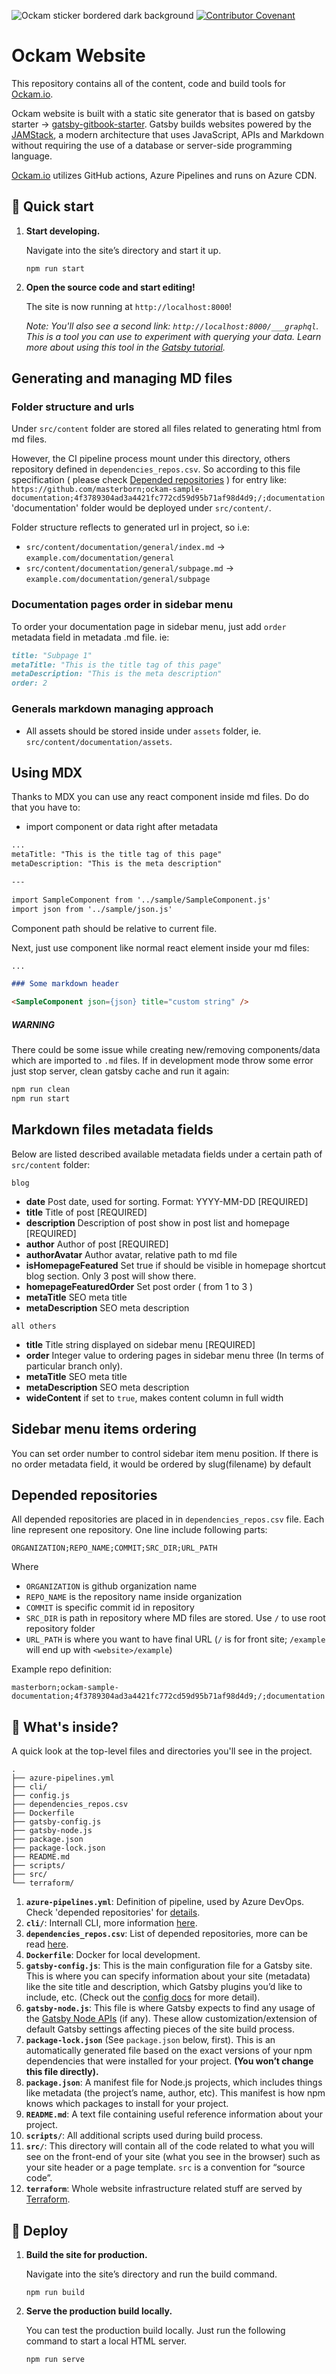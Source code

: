 ![Ockam sticker bordered dark background](https://www.ockam.io/d0cc1cc1af21f58d62921889e29dc745/sticker_bordered_dark_backround.svg)
[![Contributor Covenant](https://img.shields.io/badge/Contributor%20Covenant-v2.0%20adopted-ff69b4.svg)](code_of_conduct.md)

# Ockam Website

This repository contains all of the content, code and build tools for [Ockam.io](https://www.ockam.io/).

Ockam website is built with a static site generator that is based on gatsby starter -> [gatsby-gitbook-starter](https://github.com/hasura/gatsby-gitbook-starter). Gatsby builds websites powered by the [JAMStack](https://www.gatsbyjs.org/docs/glossary/jamstack/), a modern architecture that uses JavaScript, APIs and Markdown without requiring the use of a database or server-side programming language.

[Ockam.io](https://www.ockam.io/) utilizes GitHub actions, Azure Pipelines and runs on Azure CDN.

## 🚀 Quick start

1.  **Start developing.**

    Navigate into the site’s directory and start it up.

    `npm run start`

2.  **Open the source code and start editing!**

    The site is now running at `http://localhost:8000`!

    _Note: You'll also see a second link: _`http://localhost:8000/___graphql`_. This is a tool you can use to experiment with querying your data. Learn more about using this tool in the [Gatsby tutorial](https://www.gatsbyjs.org/tutorial/part-five/#introducing-graphiql)._

## Generating and managing MD files

### Folder structure and urls

Under `src/content` folder are stored all files related to generating html from md files.

However, the CI pipeline process mount under this directory, others repository defined in `dependencies_repos.csv`.
So according to this file specification ( please check [Depended repositories](#depended-repositories) ) for entry like:
`https://github.com/masterborn;ockam-sample-documentation;4f3789304ad3a4421fc772cd59d95b71af98d4d9;/;documentation` 'documentation' folder would be deployed under `src/content/`.

Folder structure reflects to generated url in project, so i.e:

- `src/content/documentation/general/index.md` -> `example.com/documentation/general`
- `src/content/documentation/general/subpage.md` -> `example.com/documentation/general/subpage`

### Documentation pages order in sidebar menu

To order your documentation page in sidebar menu, just add `order` metadata field in metadata .md file. ie:

```markdown
title: "Subpage 1"
metaTitle: "This is the title tag of this page"
metaDescription: "This is the meta description"
order: 2
```

### Generals markdown managing approach

- All assets should be stored inside under `assets` folder, ie. `src/content/documentation/assets`.

## Using MDX

Thanks to MDX you can use any react component inside md files. Do do that you have to:

- import component or data right after metadata

```markdown
...
metaTitle: "This is the title tag of this page"
metaDescription: "This is the meta description"

---

import SampleComponent from '../sample/SampleComponent.js'
import json from '../sample/json.js'
```

Component path should be relative to current file.

Next, just use component like normal react element inside your md files:

```markdown
...

### Some markdown header

<SampleComponent json={json} title="custom string" />
```

##### WARNING

There could be some issue while creating new/removing components/data which are imported to `.md` files. If in development mode throw some error just stop server, clean gatsby cache and run it again:

```bash
npm run clean
npm run start
```

## Markdown files metadata fields

Below are listed described available metadata fields under a certain path of `src/content` folder:

`blog`

- **date** Post date, used for sorting. Format: YYYY-MM-DD [REQUIRED]
- **title** Title of post [REQUIRED]
- **description** Description of post show in post list and homepage [REQUIRED]
- **author** Author of post [REQUIRED]
- **authorAvatar** Author avatar, relative path to md file
- **isHomepageFeatured** Set true if should be visible in homepage shortcut blog section. Only 3 post will show there.
- **homepageFeaturedOrder** Set post order ( from 1 to 3 )
- **metaTitle** SEO meta title
- **metaDescription** SEO meta description

`all others`

- **title** Title string displayed on sidebar menu [REQUIRED]
- **order** Integer value to ordering pages in sidebar menu three (In terms of particular branch only).
- **metaTitle** SEO meta title
- **metaDescription** SEO meta description
- **wideContent** if set to `true`, makes content column in full width

## Sidebar menu items ordering

You can set order number to control sidebar item menu position. If there is no order metadata field, it would be ordered by slug(filename) by default

## Depended repositories

All depended repositories are placed in in `dependencies_repos.csv` file. Each
line represent one repository.
One line include following parts:

```
ORGANIZATION;REPO_NAME;COMMIT;SRC_DIR;URL_PATH
```

Where

- `ORGANIZATION` is github organization name
- `REPO_NAME` is the repository name inside organization
- `COMMIT` is specific commit id in repository
- `SRC_DIR` is path in repository where MD files are stored. Use `/` to use root repository folder
- `URL_PATH` is where you want to have final URL (`/` is for front site; `/example` will end up with `<website>/example`)

Example repo definition:

```
masterborn;ockam-sample-documentation;4f3789304ad3a4421fc772cd59d95b71af98d4d9;/;documentation
```

## 🧐 What's inside?

A quick look at the top-level files and directories you'll see in the project.

    .
    ├── azure-pipelines.yml
    ├── cli/
    ├── config.js
    ├── dependencies_repos.csv
    ├── Dockerfile
    ├── gatsby-config.js
    ├── gatsby-node.js
    ├── package.json
    ├── package-lock.json
    ├── README.md
    ├── scripts/
    ├── src/
    └── terraform/

1. **`azure-pipelines.yml`**: Definition of pipeline, used by Azure DevOps. Check 'depended repositories' for [details](#depended-repositories).
1. **`cli/`**: Internall CLI, more information [here](cli/README.md).
1. **`dependencies_repos.csv`**: List of depended repositories, more can be read [here](#depended-repositories).
1. **`Dockerfile`**: Docker for local development.
1. **`gatsby-config.js`**: This is the main configuration file for a Gatsby site. This is where you can specify information about your site (metadata) like the site title and description, which Gatsby plugins you’d like to include, etc. (Check out the [config docs](https://www.gatsbyjs.org/docs/gatsby-config/) for more detail).
1. **`gatsby-node.js`**: This file is where Gatsby expects to find any usage of the [Gatsby Node APIs](https://www.gatsbyjs.org/docs/node-apis/) (if any). These allow customization/extension of default Gatsby settings affecting pieces of the site build process.
1. **`package-lock.json`** (See `package.json` below, first). This is an automatically generated file based on the exact versions of your npm dependencies that were installed for your project. **(You won’t change this file directly).**
1. **`package.json`**: A manifest file for Node.js projects, which includes things like metadata (the project’s name, author, etc). This manifest is how npm knows which packages to install for your project.
1. **`README.md`**: A text file containing useful reference information about your project.
1. **`scripts/`**: All additional scripts used during build process.
1. **`src/`**: This directory will contain all of the code related to what you will see on the front-end of your site (what you see in the browser) such as your site header or a page template. `src` is a convention for “source code”.
1. **`terraform`**: Whole website infrastructure related stuff are served by [Terraform](https://www.terraform.io/).

## 💫 Deploy

1. **Build the site for production.**

   Navigate into the site’s directory and run the build command.

   `npm run build`

1. **Serve the production build locally.**

   You can test the production build locally. Just run the following command to start a local HTML server.

   `npm run serve`
